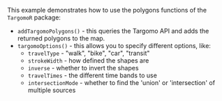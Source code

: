 This example demonstrates how to use the polygons functions of the `TargomoR` package:

* `addTargomoPolygons()`  -  this queries the Targomo API and adds the returned polygons to the map.
* `targomoOptions()` - this allows you to specify different options, like:
  + `travelType` - "walk", "bike", "car", "transit"
  + `strokeWidth` - how defined the shapes are
  + `inverse` - whether to invert the shapes
  + `travelTimes` - the different time bands to use
  + `intersectionMode` - whether to find the 'union' or 'intersection' of multiple sources
